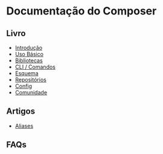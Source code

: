 # Documentação do Composer

## Livro

* [Introdução][book-intro]
* [Uso Básico][book-usage]
* [Bibliotecas][book-libs]
* [CLI / Comandos][book-cli]
* [Esquema][book-schema]
* [Repositórios][book-repos]
* [Config][book-config]
* [Comunidade][book-community]

## Artigos

* [Aliases][article-aliases]

## FAQs

[article-aliases]: artigos/aliases.md

[book-cli]: cli.md

[book-community]: comunidade.md

[book-config]: config.md

[book-intro]: introducao.md

[book-libs]: bibliotecas.md

[book-repos]: repositorios.md

[book-schema]: esquema.md

[book-usage]: uso-basico.md
